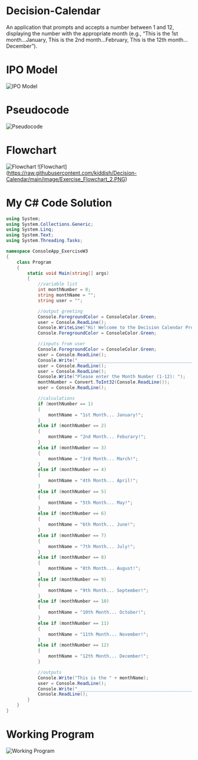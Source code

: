 # Decision-Calendar
An application that prompts and accepts a number between 1 and 12, displaying the number with the appropriate month 
(e.g., “This is the 1st month…January, This is the 2nd month…February, This is the 12th month…December”).

# IPO Model
![IPO Model](https://raw.githubusercontent.com/kiddjsh/Decision-Calendar/main/image/IMO%20Model.PNG)

# Pseudocode
![Pseudocode](https://raw.githubusercontent.com/kiddjsh/Decision-Calendar/main/image/Pseudocode.PNG)

# Flowchart
![Flowchart](https://raw.githubusercontent.com/kiddjsh/Decision-Calendar/main/image/Exercise_FlowChart_1.PNG)
![Flowchart] (https://raw.githubusercontent.com/kiddjsh/Decision-Calendar/main/image/Exercise_Flowchart_2.PNG)

# My C# Code Solution
```C#
using System;
using System.Collections.Generic;
using System.Linq;
using System.Text;
using System.Threading.Tasks;

namespace ConsoleApp_ExerciseW3
{
    class Program
    {
        static void Main(string[] args)
        {
            //variable list
            int monthNumber = 0;
            string monthName = "";
            string user = "";

            //output greeting
            Console.ForegroundColor = ConsoleColor.Green;
            user = Console.ReadLine();
            Console.WriteLine("Hi! Welcome to the Decision Calendar Program.");
            Console.ForegroundColor = ConsoleColor.Green;

            //inputs from user
            Console.ForegroundColor = ConsoleColor.Green;
            user = Console.ReadLine();
            Console.Write("_________________________________________________________________");
            user = Console.ReadLine();
            user = Console.ReadLine();
            Console.Write("Please enter the Month Number (1-12): ");
            monthNumber = Convert.ToInt32(Console.ReadLine());
            user = Console.ReadLine();

            //calculations 
            if (monthNumber == 1)
            {
                monthName = "1st Month... January!";
            }
            else if (monthNumber == 2)
            {
                monthName = "2nd Month... Feburary!";
            }
            else if (monthNumber == 3)
            {
                monthName = "3rd Month... March!";
            }
            else if (monthNumber == 4)
            {
                monthName = "4th Month... April!";
            }
            else if (monthNumber == 5)
            {
                monthName = "5th Month... May!";
            }
            else if (monthNumber == 6)
            {
                monthName = "6th Month... June!";
            }
            else if (monthNumber == 7)
            {
                monthName = "7th Month... July!";
            }
            else if (monthNumber == 8)
            {
                monthName = "8th Month... August!";
            }
            else if (monthNumber == 9)
            {
                monthName = "9th Month... September!";
            }
            else if (monthNumber == 10)
            {
                monthName = "10th Month... October!";
            }
            else if (monthNumber == 11)
            {
                monthName = "11th Month... November!";
            }
            else if (monthNumber == 12)
            {
                monthName = "12th Month... December!";
            }

            //outputs
            Console.Write("This is the " + monthName);
            user = Console.ReadLine();
            Console.Write("_________________________________________________________________");
            Console.ReadLine();
        }
    }
}
```

# Working Program
![Working Program](https://raw.githubusercontent.com/kiddjsh/Decision-Calendar/main/image/Working%20Program.PNG)
